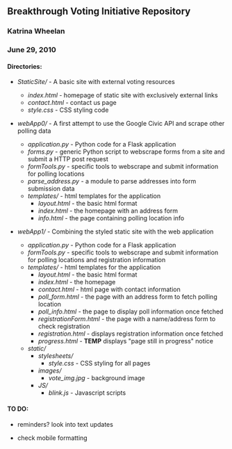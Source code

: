 ## Breakthrough Voting Initiative Repository

### Katrina Wheelan
### June 29, 2010

#### Directories:

* *StaticSite/* - A basic site with external voting resources
  * *index.html* - homepage of static site with exclusively external links
  * *contact.html* - contact us page
  * *style.css* - CSS styling code
	
* *webApp0/* - A first attempt to use the Google Civic API and scrape other polling data
  * *application.py* - Python code for a Flask application
  * *forms.py* - generic Python script to webscrape forms from a site and submit a HTTP post request
  * *formTools.py* - specific tools to webscrape and submit information for polling locations
  * *parse_address.py* - a module to parse addresses into form submission data
  * *templates/* - html templates for the application
    * *layout.html* - the basic html format
    * *index.html* - the homepage with an address form
    * *info.html* - the page containing polling location info
	
* *webApp1/* - Combining the styled static site with the web application
  * *application.py* - Python code for a Flask application
  * *formTools.py* - specific tools to webscrape and submit information for polling locations and registration information
  * *templates/* - html templates for the application
    * *layout.html* - the basic html format
    * *index.html* - the homepage
    * *contact.html* - html page with contact information
    * *poll_form.html* - the page with an address form to fetch polling location
    * *poll_info.html* - the page to display poll information once fetched
    * *registrationForm.html* - the page with a name/address form to check registration
    * *registration.html* - displays registration information once fetched
    * *progress.html* - **TEMP** displays "page still in progress" notice
  * *static/*
     * *stylesheets/*
       * *style.css* - CSS styling for all pages
     * *images/*
       * *vote_img.jpg* - background image
     * *JS/*
       * *blink.js* - Javascript scripts

#### TO DO:

 - reminders? look into text updates

 - check mobile formatting


